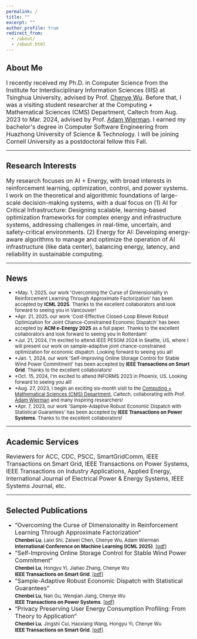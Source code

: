 ```yaml
---
permalink: /
title: ""
excerpt: ""
author_profile: true
redirect_from: 
  - /about/
  - /about.html
---
```


## About Me ##
<font size=3>I recently received my Ph.D. in Computer Science from the Institute for Interdisciplinary Information Sciences (IIIS) at Tsinghua University, advised by Prof. <a href="http://www.wuchenye.cn/" target="_blank">Chenye Wu</a>. Before that, I was  a visiting student researcher at the Computing + Mathematical Sciences (CMS) Department, Caltech from Aug. 2023 to Mar. 2024, advised by Prof. <a href="https://adamwierman.com/" target="_blank">Adam Wierman</a>. I earned my bachelor's degree in Computer Software Engineering from Huazhong University of Science & Technology. I will be joining Cornell University as a postdoctoral fellow this Fall. </font>




---
## Research Interests ##
<font size=3> 
My research focuses on AI + Energy, with broad interests in reinforcement learning, optimization, control, and power systems. I work on the theoretical and algorithmic foundations of large-scale decision-making systems, with a dual focus on (1) AI for Critical Infrastructure:
Designing scalable, learning-based optimization frameworks for complex energy and infrastructure systems, addressing challenges in real-time, uncertain, and safety-critical environments. (2) Energy for AI: Developing energy-aware algorithms to manage and optimize the operation of AI infrastructure (like data center), balancing energy, latency, and reliability in sustainable computing. </font>





---
## News ##
<ul>
  <li><font size=2>*May. 1, 2025, our work 'Overcoming the Curse of Dimensionality in Reinforcement Learning Through Approximate Factorization' has been accepted by <b>ICML 2025</b>. Thanks to the excellent collaborators and look forward to seeing you in Vancouver! </font> </li>
   <li><font size=2>*Apr. 21, 2025, our work 'Cost-Effective Closed-Loop Bilevel Robust Optimization for Joint Chance-Constrained Economic Dispatch' has been accepted by <b>ACM e-Energy 2025</b> as a full paper. Thanks to the excellent collaborators and look forward to seeing you in Rotterdam! </font> </li>
  <li><font size=2>*Jul. 21, 2024, I'm excited to attend IEEE PESGM 2024 in Seattle, US, where I will present our work on sample-adaptive joint chance-constrained optimization for economic dispatch. Looking forward to seeing you all!</font> </li>
  <li><font size=2>*Jan. 1, 2024, our work 'Self-Improving Online Storage Control for Stable Wind Power Commitment' has been accepted by <b>IEEE Transactions on Smart Grid</b>. Thanks to the excellent collaborators! </font> </li>
  <li><font size=2>*Oct. 15, 2024, I'm excited to attend INFORMS 2023 in Phoenix, US. Looking forward to seeing you all! </font> </li>
<li><font size=2>*Aug. 27, 2023, I begin an exciting six-month visit to the <a href="https://www.cms.caltech.edu/" target="_blank">Computing + Mathematical Sciences (CMS) Department</a>, Caltech, collaborating with Prof. <a href="https://adamwierman.com/" target="_blank">Adam Wierman</a> and many inspiring researchers!</font> </li>
<li><font size=2>*Apr. 7, 2023, our work 'Sample-Adaptive Robust Economic Dispatch with Statistical Guarantees' has been accepted by <b>IEEE Transactions on Power Systems</b>. Thanks to the excellent collaborators! </font> </li>
</ul>

---
## Academic Services ##
<font size=3>Reviewers for ACC, CDC, PSCC, SmartGridComm, IEEE Transactions on Smart Grid, IEEE Transactions on Power Systems, IEEE Transactions on Industry Applications, Applied Energy, International Journal of Electrical Power & Energy Systems, IEEE Systems Journal, etc. </font>
  
---
## Selected Publications ##
<ul>
  <li><font size=3>“Overcoming the Curse of Dimensionality in Reinforcement Learning Through Approximate Factorization“<font size=3>  <br>
  <font size=2> <b>Chenbei Lu</b>, Laixi Shi, Zaiwei Chen, Chenye Wu, Adam Wierman<font size=2> <br>
    <font size=2><b>International Conference on Machine Learning (ICML 2025)</b>. <font size=2>  <a href="https://arxiv.org/pdf/2411.07591">[pdf]</a>
  <li><font size=3>“Self-Improving Online Storage Control for Stable Wind Power Commitment“<font size=3>  <br>
  <font size=2> <b>Chenbei Lu</b>, Hongyu Yi, Jiahao Zhang, Chenye Wu<font size=2> <br>
    <font size=2><b>IEEE Transactions on Smart Grid</b>. <font size=2>  <a href="https://eldertrump.github.io/files/Self-Improving_Online_Storage_Control_for_Stable_Wind_Power_Commitment.pdf">[pdf]</a>
  <li><font size=3>“Sample-Adaptive Robust Economic Dispatch with Statistical Guarantees” <font size=3>  <br>
    <font size=2> <b>Chenbei Lu</b>, Nan Gu, Wenqian Jiang, Chenye Wu<font size=2> <br>
    <font size=2><b>IEEE Transactions on Power Systems</b>. <font size=2> <a href="https://eldertrump.github.io/files/Sample-Adaptive_Robust_Economic_Dispatch_With_Statistically_Feasible_Guarantees (1).pdf" target="_blank">[pdf]</a>
  <li><font size=3>“Privacy Preserving User Energy Consumption Profiling: From Theory to Application“<font size=3>  <br> 
  <font size=2> <b>Chenbei Lu</b>, Jingshi Cui, Haoxiang Wang, Hongyu Yi, Chenye Wu<font size=2> <br>
    <font size=2><b>IEEE Transactions on Smart Grid</b>. <font size=2>  <a href="https://eldertrump.github.io/files/Privacy_Preserving_User_Energy_Consumption_Profiling_From_Theory_to_Application.pdf" target="_blank">[pdf]</a>








